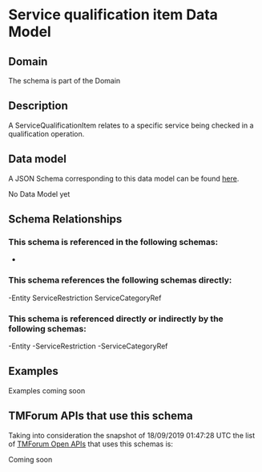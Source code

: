 # Service qualification item Data Model

## Domain

The  schema is part of the  Domain

## Description

A ServiceQualificationItem relates to a specific service being checked in a qualification operation.

## Data model

A JSON Schema corresponding to this data model can be found
[here](https://github.com/tmforum-rand/schemas/blob/master/Service/ServiceQualificationItem.schema.json).

No Data Model yet

## Schema Relationships

### This schema is referenced in the following schemas:

-

### This schema references the following schemas directly:

-Entity
ServiceRestriction
ServiceCategoryRef

### This schema is referenced directly or indirectly by the following schemas:

-Entity
-ServiceRestriction
-ServiceCategoryRef



## Examples

Examples coming soon

## TMForum APIs that use this schema

Taking into consideration the snapshot of 18/09/2019 01:47:28 UTC the list of [TMForum Open APIs](https://www.tmforum.org/open-apis/) that uses this schemas is:

Coming soon